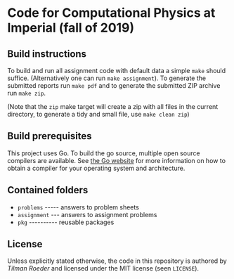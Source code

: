 # Code for Computational Physics at Imperial (fall of 2019)

## Build instructions

To build and run all assignment code with default data a simple `make` should suffice. (Alternatively
one can run `make assignment`). To generate the submitted reports run `make pdf` and to generate
the submitted ZIP archive run `make zip`.

(Note that the `zip` make target will create a zip with all files in the current directory, to generate
a tidy and small file, use `make clean zip`)


## Build prerequisites

This project uses Go. To build the go source, multiple open source compilers are available. See
[the Go website](https://golang.org) for more information on how to obtain a compiler for your
operating system and architecture.


## Contained folders

- `problems` ----- answers to problem sheets
- `assignment` --- answers to assignment problems
- `pkg` ---------- reusable packages


## License

Unless explicitly stated otherwise, the code in this repository is authored by _Tilman Roeder_ and
licensed under the MIT license (seen `LICENSE`).
